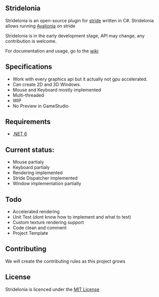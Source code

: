 ## Stridelonia

Stridelonia is an open-source plugin for [stride](https://stride3d.net/) written in C#.
Stridelonia allows running [Avalionia]() on stride

Stridelonia is in the early development stage, API may change, any contribution is welcome.

For documentation and usage, go to the [wiki](https://github.com/TheKeyblader/Stridelonia/wiki)

## Specifications

-   Work with every graphics api but it actually not gpu accelerated.
-   Can create 2D and 3D Windows.
-   Mouse and Keyboard mostly implemented
-   Multi-threaded
-   WIP
-   No Preview in GameStudio

## Requirements

-   [.NET 6](https://dotnet.microsoft.com/en-us/download/dotnet/6.0)

## Current status:

-   Mouse partialy
-   Keyboard partialy
-   Rendering implemented
-   Stride Dispatcher implemented
-   Window implementation partially

## Todo

-   Accelerated rendering
-   Unit Test (dont know how to implement and what to test)
-   Custom texture rendering support
-   Code clean and comment
-   Project Template

## Contributing

We will create the contributing rules as this project grows

## License

Stridelonia is licenced under the [MIT License](https://github.com/TheKeyblader/Unilonia/blob/upm/LICENSE)
